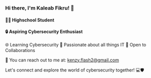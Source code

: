 ### Hi there, I'm Kaleab Fikru! 👋

#### 👨‍🎓 Highschool Student
#### 🔒 Aspiring Cybersecurity Enthusiast

🌐 Learning Cybersecurity
🚀 Passionate about all things IT
🤝 Open to Collaborations

📧 You can reach out to me at: kenzy.flash2@gmail.com

Let's connect and explore the world of cybersecurity together! 💻🛡️
